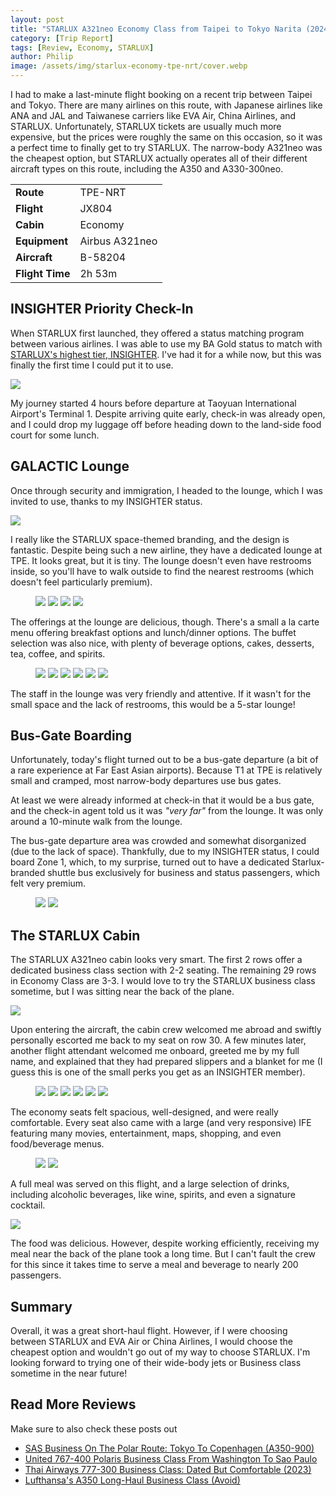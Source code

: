 ```yaml
---
layout: post
title: "STARLUX A321neo Economy Class from Taipei to Tokyo Narita (2024)"
category: [Trip Report]
tags: [Review, Economy, STARLUX]
author: Philip
image: /assets/img/starlux-economy-tpe-nrt/cover.webp
---
```


I had to make a last-minute flight booking on a recent trip between Taipei and Tokyo. There are many airlines on this route, with Japanese airlines like ANA and JAL and Taiwanese carriers like EVA Air, China Airlines, and STARLUX. Unfortunately, STARLUX tickets are usually much more expensive, but the prices were roughly the same on this occasion, so it was a perfect time to finally get to try STARLUX. The narrow-body A321neo was the cheapest option, but STARLUX actually operates all of their different aircraft types on this route, including the A350 and A330-300neo.

<table>
<tr>
  <td><b>Route</b></td>
  <td>TPE-NRT</td>
</tr>
<tr>
  <td><b>Flight</b></td>
  <td>JX804</td>
</tr>
<tr>
  <td><b>Cabin</b></td>
  <td>Economy</td>
</tr>
<tr>
  <td><b>Equipment</b></td>
  <td>Airbus A321neo</td>
</tr>
<tr>
  <td><b>Aircraft</b></td>
  <td>B-58204</td>
</tr>
<tr>
  <td><b>Flight Time</b></td>
  <td>2h 53m</td>
</tr>
</table>

## INSIGHTER Priority Check-In

When STARLUX first launched, they offered a status matching program between various airlines. I was able to use my BA Gold status to match with [STARLUX's highest tier, INSIGHTER](https://www.starlux-airlines.com/en-TW/cosmile/cosmile-plan/tier-privileges). I've had it for a while now, but this was finally the first time I could put it to use.

<img src="/assets/img/starlux-economy-tpe-nrt/tier.webp" />

My journey started 4 hours before departure at Taoyuan International Airport's Terminal 1. Despite arriving quite early, check-in was already open, and I could drop my luggage off before heading down to the land-side food court for some lunch.

## GALACTIC Lounge

Once through security and immigration, I headed to the lounge, which I was invited to use, thanks to my INSIGHTER status.

<img src="/assets/img/starlux-economy-tpe-nrt/lounge-pass.webp" />

I really like the STARLUX space-themed branding, and the design is fantastic. Despite being such a new airline, they have a dedicated lounge at TPE. It looks great, but it is tiny. The lounge doesn't even have restrooms inside, so you'll have to walk outside to find the nearest restrooms (which doesn't feel particularly premium).

<figure>
<img src="/assets/img/starlux-economy-tpe-nrt/lounge1.webp" />
<img src="/assets/img/starlux-economy-tpe-nrt/lounge2.webp" />
<img src="/assets/img/starlux-economy-tpe-nrt/lounge3.webp" />
<img src="/assets/img/starlux-economy-tpe-nrt/lounge9.webp" />
</figure>

The offerings at the lounge are delicious, though. There's a small a la carte menu offering breakfast options and lunch/dinner options. The buffet selection was also nice, with plenty of beverage options, cakes, desserts, tea, coffee, and spirits.

<figure>
<img src="/assets/img/starlux-economy-tpe-nrt/lounge4.webp" />
<img src="/assets/img/starlux-economy-tpe-nrt/lounge5.webp" />
<img src="/assets/img/starlux-economy-tpe-nrt/lounge6.webp" />
<img src="/assets/img/starlux-economy-tpe-nrt/lounge7.webp" />
<img src="/assets/img/starlux-economy-tpe-nrt/lounge8.webp" />
<img src="/assets/img/starlux-economy-tpe-nrt/lounge10.webp" />
</figure>

The staff in the lounge was very friendly and attentive. If it wasn't for the small space and the lack of restrooms, this would be a 5-star lounge!

## Bus-Gate Boarding

Unfortunately, today's flight turned out to be a bus-gate departure (a bit of a rare experience at Far East Asian airports). Because T1 at TPE is relatively small and cramped, most narrow-body departures use bus gates.

At least we were already informed at check-in that it would be a bus gate, and the check-in agent told us it was *"very far"* from the lounge. It was only around a 10-minute walk from the lounge.

The bus-gate departure area was crowded and somewhat disorganized (due to the lack of space). Thankfully, due to my INSIGHTER status, I could board Zone 1, which, to my surprise, turned out to have a dedicated Starlux-branded shuttle bus exclusively for business and status passengers, which felt very premium.

<figure>
<img src="/assets/img/starlux-economy-tpe-nrt/bus.webp" />
<img src="/assets/img/starlux-economy-tpe-nrt/plane.webp" />
</figure>

## The STARLUX Cabin

The STARLUX A321neo cabin looks very smart. The first 2 rows offer a dedicated business class section with 2-2 seating. The remaining 29 rows in Economy Class are 3-3. I would love to try the STARLUX business class sometime, but I was sitting near the back of the plane.

<img src="/assets/img/starlux-economy-tpe-nrt/seatmap.webp" />

Upon entering the aircraft, the cabin crew welcomed me abroad and swiftly personally escorted me back to my seat on row 30. A few minutes later, another flight attendant welcomed me onboard, greeted me by my full name, and explained that they had prepared slippers and a blanket for me (I guess this is one of the small perks you get as an INSIGHTER member).

<figure>
<img src="/assets/img/starlux-economy-tpe-nrt/cabin2.webp" />
<img src="/assets/img/starlux-economy-tpe-nrt/cabin6.webp" />
<img src="/assets/img/starlux-economy-tpe-nrt/cabin7.webp" />
<img src="/assets/img/starlux-economy-tpe-nrt/cabin8.webp" />
<img src="/assets/img/starlux-economy-tpe-nrt/cabin9.webp" />
<img src="/assets/img/starlux-economy-tpe-nrt/ife1.webp" />
</figure>

The economy seats felt spacious, well-designed, and were really comfortable. Every seat also came with a large (and very responsive) IFE featuring many movies, entertainment, maps, shopping, and even food/beverage menus.

<figure>
<img src="/assets/img/starlux-economy-tpe-nrt/ife2.webp" />
<img src="/assets/img/starlux-economy-tpe-nrt/ife3.webp" />
</figure>

A full meal was served on this flight, and a large selection of drinks, including alcoholic beverages, like wine, spirits, and even a signature cocktail.

<img src="/assets/img/starlux-economy-tpe-nrt/meal.webp" />

The food was delicious. However, despite working efficiently, receiving my meal near the back of the plane took a long time. But I can't fault the crew for this since it takes time to serve a meal and beverage to nearly 200 passengers.

## Summary

Overall, it was a great short-haul flight. However, if I were choosing between STARLUX and EVA Air or China Airlines, I would choose the cheapest option and wouldn't go out of my way to choose STARLUX. I'm looking forward to trying one of their wide-body jets or Business class sometime in the near future!

## Read More Reviews

Make sure to also check these posts out

- [SAS Business On The Polar Route: Tokyo To Copenhagen (A350-900)](https://blog.awardfares.com/sas-business-tokyo-polar-route-a350/)
- [United 767-400 Polaris Business Class From Washington To Sao Paulo](https://blog.awardfares.com/united-polaris-review-2023/)
- [Thai Airways 777-300 Business Class: Dated But Comfortable (2023)](https://blog.awardfares.com/thai-business-review-2023/)
- [Lufthansa's A350 Long-Haul Business Class (Avoid)](https://blog.awardfares.com/lufthansa-long-haul-business-a350/)
<script type="application/ld+json">

{
  "@context": "https://schema.org/",
  "@type": "Product",
  "name": "STARLUX A321neo Economy Class",
  "image": "https://blog.awardfares.com/assets/img/starlux-economy-tpe-nrt/cover.webp",
  "description": "STARLUX Economy Class on the A321neo from Taipei TPE to Tokyo NRT",
  "brand": {
    "@type": "Brand",
    "name": "STARLUX"
  },
  "aggregateRating": {
    "@type": "AggregateRating",
    "ratingValue": "4.5",
    "bestRating": "5",
    "worstRating": "1",
    "ratingCount": "1",
    "reviewCount": "1"
  },
  "review": {
    "@type": "Review",
    "name": "Great food, modern design, and great service. Slightly expensive.",
    "reviewBody": "While on a recent trip between Taipei and Tokyo, I had the opportunity to finally experience STARLUX Airlines in economy class on their A321neo. While not without minor drawbacks, the overall experience left a positive impression.
    
    The cabin itself impressed with its modern design, comfortable seating, and spacious legroom. The in-flight entertainment system provided ample options, and the attentive crew catered to my needs with a smile. My INSIGHTER status granted access to the airline's lounge, which, while compact, offered a delightful culinary selection. The boarding process, however, involved a lengthy walk from the lounge due to a bus gate departure. Despite this, my status enabled boarding on a dedicated shuttle, adding a touch of exclusivity. The flight itself was smooth and enjoyable, with a delicious meal served, though delivery was slightly delayed in the back of the plane.
    
    In conclusion, my STARLUX economy experience was positive overall. While price remains a crucial factor on this route, particularly considering minor inconveniences like the lounge size and bus gate boarding, the airline's modern fleet, comfortable cabins, and attentive service make it a viable option. I eagerly await the opportunity to explore their wide-body jets or business class offerings in the future.",
    "reviewRating": {
      "@type": "Rating",
      "ratingValue": "4.5",
      "bestRating": "5",
      "worstRating": "1"
    },
    "datePublished": "2024-02-08",
    "author": {"@type": "Person", "name": "Philip Bergqvist"},
    "publisher": {"@type": "Organization", "name": "AwardFares"}
  }
}
</script>